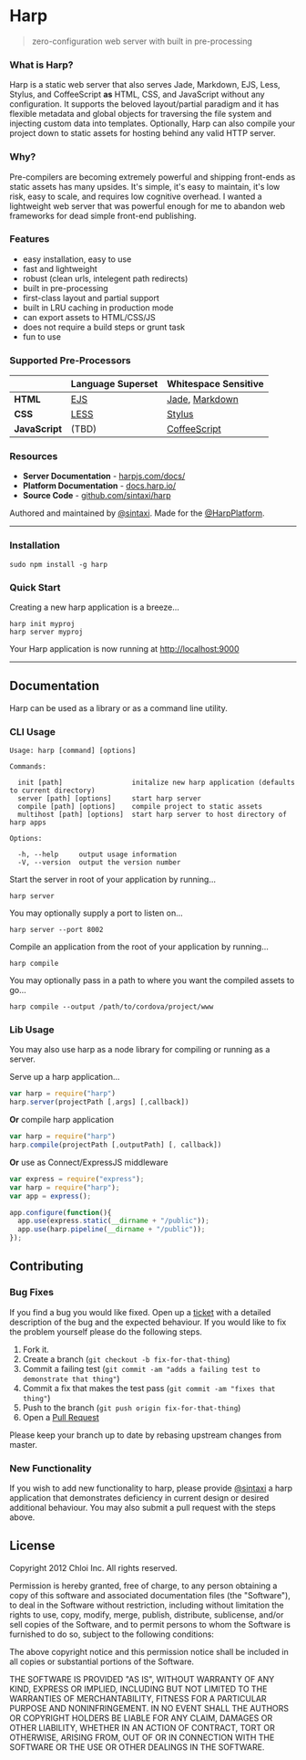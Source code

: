 # Harp

> zero-configuration web server with built in pre-processing

### What is Harp?

Harp is a static web server that also serves Jade, Markdown, EJS, Less, Stylus, and CoffeeScript **as** HTML, CSS, and JavaScript without any configuration. It supports the beloved layout/partial paradigm and it has flexible metadata and global objects for traversing the file system and injecting custom data into templates. Optionally, Harp can also compile your project down to static assets for hosting behind any valid HTTP server.

### Why?

Pre-compilers are becoming extremely powerful and shipping front-ends as static assets has many upsides. It's simple, it's easy to maintain, it's low risk, easy to scale, and requires low cognitive overhead. I wanted a lightweight web server that was powerful enough for me to abandon web frameworks for dead simple front-end publishing.

### Features

- easy installation, easy to use
- fast and lightweight
- robust (clean urls, intelegent path redirects)
- built in pre-processing
- first-class layout and partial support
- built in LRU caching in production mode
- can export assets to HTML/CSS/JS
- does not require a build steps or grunt task
- fun to use

### Supported Pre-Processors

|                 | Language Superset             | Whitespace Sensitive  
| --------------- | ----------------------------- | --------------------------------------------------------------------------------------
| **HTML**        | [EJS](http://embeddedjs.com/) | [Jade](http://jade-lang.com/), [Markdown](http://daringfireball.net/projects/markdown/)
| **CSS**         | [LESS](http://lesscss.org/)   | [Stylus](http://learnboost.github.io/stylus/)
| **JavaScript**  | (TBD)                         | [CoffeeScript](http://coffeescript.org/)

### Resources

- **Server Documentation** - [harpjs.com/docs/](http://harpjs.com/docs/)
- **Platform Documentation** - [docs.harp.io/](https://docs.harp.io/)
- **Source Code** - [github.com/sintaxi/harp](https://github.com/sintaxi/harp)


Authored and maintained by [@sintaxi](http://twitter.com/sintaxi). Made for the [@HarpPlatform](http://twitter.com/HarpPlatform).

---

### Installation

    sudo npm install -g harp

### Quick Start

Creating a new harp application is a breeze...

    harp init myproj
    harp server myproj

Your Harp application is now running at [http://localhost:9000]()

---

## Documentation

Harp can be used as a library or as a command line utility.

### CLI Usage

    Usage: harp [command] [options]

    Commands:

      init [path]                 initalize new harp application (defaults to current directory)
      server [path] [options]     start harp server
      compile [path] [options]    compile project to static assets
      multihost [path] [options]  start harp server to host directory of harp apps

    Options:

      -h, --help     output usage information
      -V, --version  output the version number

Start the server in root of your application by running...

    harp server

You may optionally supply a port to listen on...

    harp server --port 8002

Compile an application from the root of your application by running...

    harp compile

You may optionally pass in a path to where you want the compiled assets to go...

    harp compile --output /path/to/cordova/project/www

### Lib Usage

You may also use harp as a node library for compiling or running as a server.

Serve up a harp application...

```js
var harp = require("harp")
harp.server(projectPath [,args] [,callback])
```

**Or** compile harp application

```js
var harp = require("harp")
harp.compile(projectPath [,outputPath] [, callback])
```

**Or** use as Connect/ExpressJS middleware

```js
var express = require("express");
var harp = require("harp");
var app = express();

app.configure(function(){
  app.use(express.static(__dirname + "/public"));
  app.use(harp.pipeline(__dirname + "/public"));
});
```

## Contributing

### Bug Fixes

If you find a bug you would like fixed. Open up a [ticket](https://github.com/sintaxi/harp/issues/new) with a detailed description of the bug and the expected behaviour. If you would like to fix the problem yourself please do the following steps.

1. Fork it.
2. Create a branch (`git checkout -b fix-for-that-thing`)
3. Commit a failing test (`git commit -am "adds a failing test to demonstrate that thing"`)
3. Commit a fix that makes the test pass (`git commit -am "fixes that thing"`)
4. Push to the branch (`git push origin fix-for-that-thing`)
5. Open a [Pull Request](https://github.com/sintaxi/harp/pulls)

Please keep your branch up to date by rebasing upstream changes from master.

### New Functionality

If you wish to add new functionality to harp, please provide [@sintaxi](mailto:brock@sintaxi.com) a harp application that demonstrates deficiency in current design or desired additional behaviour. You may also submit a pull request with the steps above.

## License

Copyright 2012 Chloi Inc. All rights reserved.

Permission is hereby granted, free of charge, to any person obtaining a copy of this software and associated documentation files (the "Software"), to deal in the Software without restriction, including without limitation the rights to use, copy, modify, merge, publish, distribute, sublicense, and/or sell copies of the Software, and to permit persons to whom the Software is furnished to do so, subject to the following conditions:

The above copyright notice and this permission notice shall be included in all copies or substantial portions of the Software.

THE SOFTWARE IS PROVIDED "AS IS", WITHOUT WARRANTY OF ANY KIND, EXPRESS OR IMPLIED, INCLUDING BUT NOT LIMITED TO THE WARRANTIES OF MERCHANTABILITY, FITNESS FOR A PARTICULAR PURPOSE AND NONINFRINGEMENT. IN NO EVENT SHALL THE AUTHORS OR COPYRIGHT HOLDERS BE LIABLE FOR ANY CLAIM, DAMAGES OR OTHER LIABILITY, WHETHER IN AN ACTION OF CONTRACT, TORT OR OTHERWISE, ARISING FROM, OUT OF OR IN CONNECTION WITH THE SOFTWARE OR THE USE OR OTHER DEALINGS IN THE SOFTWARE.


